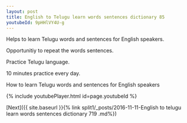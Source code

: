 ```yaml
---
layout: post
title: English to Telugu learn words sentences dictionary 85 
youtubeId: 9pHHlVY4U-g
---
```

 
 
Helps to learn Telugu words and sentences for English speakers.

Opportunitiy to repeat the words sentences. 

Practice Telugu language. 
 
10 minutes practice every day. 
 
How to learn Telugu words and sentences for English speakers 
 
{% include youtubePlayer.html id=page.youtubeId %}
 
 
[Next]({{ site.baseurl }}{% link  split1/_posts/2016-11-11-English to telugu learn words sentences dictionary 719 .md%})
 
